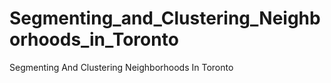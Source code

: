 # Segmenting_and_Clustering_Neighborhoods_in_Toronto
Segmenting And Clustering Neighborhoods In Toronto
